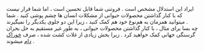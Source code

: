 ایراد این استدلال مشخص است . فروتنی شما قابل تحسین است ، اما شما قرار نیست که با کنار گذاشتن محصولات حیوانی از مشکلات انسان ها چشم پوشی کنید . شما میتوانید همزمان به هم‌نوع خود هم کمک کنید ، زیرا این دو جلوی یکدیگر را نمیگیرند .  
چه بسا برای مثال ، با کنار گذاشتن محصولات حیوانی ، به طور غیر مستقیم به حل بحران گرسنگی جهانی کمک خواهید کرد . زیرا بخش زیادی از غلات کشت شده ، صرف [خوراک دام] میشوند .

[خوراک دام]: https://bitesizevegan.org/can-veganism-solve-world-hunger
